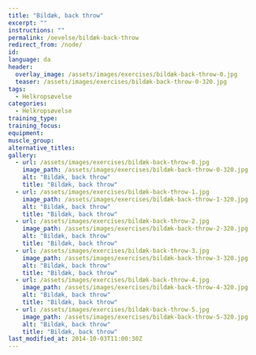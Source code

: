 ```yaml
---
title: "Bildæk, back throw"
excerpt: ""
instructions: ""
permalink: /oevelse/bildæk-back-throw
redirect_from: /node/
id: 
language: da
header:
  overlay_image: /assets/images/exercises/bildæk-back-throw-0.jpg
  teaser: /assets/images/exercises/bildæk-back-throw-0-320.jpg
tags:
  - Helkropsøvelse
categories:
  - Helkropsøvelse
training_type: 
training_focus: 
equipment:
muscle_group:
alternative_titles:
gallery:
  - url: /assets/images/exercises/bildæk-back-throw-0.jpg
    image_path: /assets/images/exercises/bildæk-back-throw-0-320.jpg
    alt: "Bildæk, back throw"
    title: "Bildæk, back throw"
  - url: /assets/images/exercises/bildæk-back-throw-1.jpg
    image_path: /assets/images/exercises/bildæk-back-throw-1-320.jpg
    alt: "Bildæk, back throw"
    title: "Bildæk, back throw"
  - url: /assets/images/exercises/bildæk-back-throw-2.jpg
    image_path: /assets/images/exercises/bildæk-back-throw-2-320.jpg
    alt: "Bildæk, back throw"
    title: "Bildæk, back throw"
  - url: /assets/images/exercises/bildæk-back-throw-3.jpg
    image_path: /assets/images/exercises/bildæk-back-throw-3-320.jpg
    alt: "Bildæk, back throw"
    title: "Bildæk, back throw"
  - url: /assets/images/exercises/bildæk-back-throw-4.jpg
    image_path: /assets/images/exercises/bildæk-back-throw-4-320.jpg
    alt: "Bildæk, back throw"
    title: "Bildæk, back throw"
  - url: /assets/images/exercises/bildæk-back-throw-5.jpg
    image_path: /assets/images/exercises/bildæk-back-throw-5-320.jpg
    alt: "Bildæk, back throw"
    title: "Bildæk, back throw"
last_modified_at: 2014-10-03T11:00:30Z
---
```



